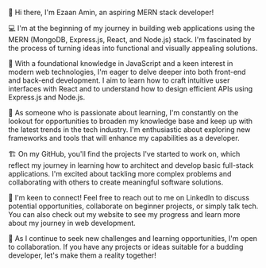 👋 Hi there, I'm Ezaan Amin, an aspiring MERN stack developer!

💻 I'm at the beginning of my journey in building web applications using the MERN (MongoDB, Express.js, React, and Node.js) stack. I'm fascinated by the process of turning ideas into functional and visually appealing solutions.

🌟 With a foundational knowledge in JavaScript and a keen interest in modern web technologies, I'm eager to delve deeper into both front-end and back-end development. I aim to learn how to craft intuitive user interfaces with React and to understand how to design efficient APIs using Express.js and Node.js.

🚀 As someone who is passionate about learning, I'm constantly on the lookout for opportunities to broaden my knowledge base and keep up with the latest trends in the tech industry. I'm enthusiastic about exploring new frameworks and tools that will enhance my capabilities as a developer.

🏗️ On my GitHub, you'll find the projects I've started to work on, which reflect my journey in learning how to architect and develop basic full-stack applications. I'm excited about tackling more complex problems and collaborating with others to create meaningful software solutions.

🎯 I'm keen to connect! Feel free to reach out to me on LinkedIn to discuss potential opportunities, collaborate on beginner projects, or simply talk tech. You can also check out my website to see my progress and learn more about my journey in web development.

🌱 As I continue to seek new challenges and learning opportunities, I'm open to collaboration. If you have any projects or ideas suitable for a budding developer, let's make them a reality together!

